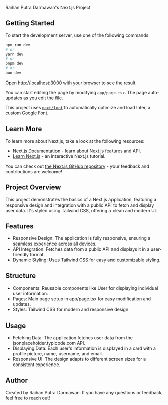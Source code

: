Raihan Putra Darmawan's Next.js Project

## Getting Started

To start the development server, use one of the following commands:

```bash
npm run dev
# or
yarn dev
# or
pnpm dev
# or
bun dev
```

Open [http://localhost:3000](http://localhost:3000) with your browser to see the result.

You can start editing the page by modifying `app/page.tsx`. The page auto-updates as you edit the file.

This project uses [`next/font`](https://nextjs.org/docs/basic-features/font-optimization) to automatically optimize and load Inter, a custom Google Font.

## Learn More

To learn more about Next.js, take a look at the following resources:

- [Next.js Documentation](https://nextjs.org/docs) - learn about Next.js features and API.
- [Learn Next.js](https://nextjs.org/learn) - an interactive Next.js tutorial.

You can check out [the Next.js GitHub repository](https://github.com/vercel/next.js/) - your feedback and contributions are welcome!

## Project Overview
This project demonstrates the basics of a Next.js application, featuring a responsive design and integration with a public API to fetch and display user data. It's styled using Tailwind CSS, offering a clean and modern UI.

##  Features

* Responsive Design: The application is fully responsive, ensuring a seamless experience across all devices.
* API Integration: Fetches data from a public API and displays it in a user-friendly format.
* Dynamic Styling: Uses Tailwind CSS for easy and customizable styling.

##  Structure
* Components: Reusable components like User for displaying individual user information.
* Pages: Main page setup in app/page.tsx for easy modification and updates.
* Styles: Tailwind CSS for modern and responsive design.
  
##  Usage
* Fetching Data: The application fetches user data from the jsonplaceholder.typicode.com API.
* Displaying Data: Each user's information is displayed in a card with a profile picture, name, username, and email.
* Responsive UI: The design adapts to different screen sizes for a consistent experience.
  
## Author
Created by Raihan Putra Darmawan. If you have any questions or feedback, feel free to reach out!

